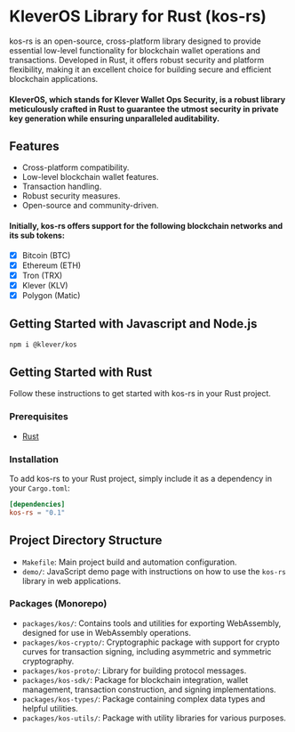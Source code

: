 # KleverOS Library for Rust (kos-rs)

kos-rs is an open-source, cross-platform library designed to provide essential low-level functionality for blockchain wallet operations and transactions. Developed in Rust, it offers robust security and platform flexibility, making it an excellent choice for building secure and efficient blockchain applications.

#### KleverOS, which stands for Klever Wallet Ops Security, is a robust library meticulously crafted in Rust to guarantee the utmost security in private key generation while ensuring unparalleled auditability.

## Features

- Cross-platform compatibility.
- Low-level blockchain wallet features.
- Transaction handling.
- Robust security measures.
- Open-source and community-driven.

#### Initially, kos-rs offers support for the following blockchain networks and its sub tokens:

- [x] Bitcoin (BTC)
- [x] Ethereum (ETH)
- [x] Tron (TRX)
- [x] Klever (KLV)
- [x] Polygon (Matic)

## Getting Started with Javascript and Node.js

```sh
npm i @klever/kos
```

## Getting Started with Rust

Follow these instructions to get started with kos-rs in your Rust project.

### Prerequisites

- [Rust](https://www.rust-lang.org/tools/install)

### Installation

To add kos-rs to your Rust project, simply include it as a dependency in your `Cargo.toml`:

```toml
[dependencies]
kos-rs = "0.1"
```


## Project Directory Structure

- `Makefile`: Main project build and automation configuration.
- `demo/`: JavaScript demo page with instructions on how to use the `kos-rs` library in web applications.

### Packages (Monorepo)

- `packages/kos/`: Contains tools and utilities for exporting WebAssembly, designed for use in WebAssembly operations.
- `packages/kos-crypto/`: Cryptographic package with support for crypto curves for transaction signing, including asymmetric and symmetric cryptography.
- `packages/kos-proto/`: Library for building protocol messages.
- `packages/kos-sdk/`: Package for blockchain integration, wallet management, transaction construction, and signing implementations.
- `packages/kos-types/`: Package containing complex data types and helpful utilities.
- `packages/kos-utils/`: Package with utility libraries for various purposes.
